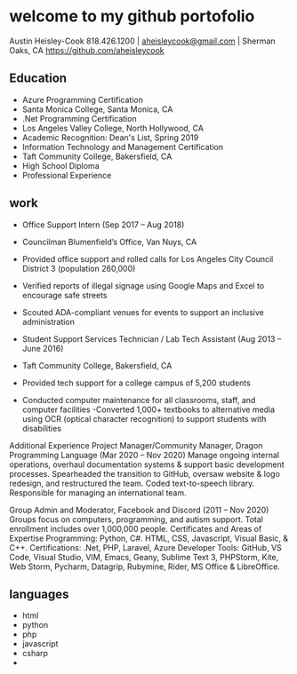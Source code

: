 # welcome to my github portofolio
Austin Heisley-Cook
818.426.1200 | aheisleycook@gmail.com | Sherman Oaks, CA
https://github.com/aheisleycook

## Education
- Azure Programming Certification
- Santa Monica College, Santa Monica, CA
- .Net Programming Certification 
- Los Angeles Valley College, North Hollywood, CA
- Academic Recognition: Dean's List, Spring 2019
- Information Technology and Management Certification
- Taft Community College, Bakersfield, CA 
- High School Diploma
- Professional Experience
## work
- Office Support Intern (Sep 2017 – Aug 2018)
- Councilman Blumenfield’s Office, Van Nuys, CA
- Provided office support and rolled calls for Los Angeles City Council District 3 (population 260,000)
- Verified reports of illegal signage using Google Maps and Excel to encourage safe streets
- Scouted ADA-compliant venues for events to support an inclusive administration

- Student Support Services Technician / Lab Tech Assistant (Aug 2013 – June 2016)
- Taft Community College, Bakersfield, CA
- Provided tech support for a college campus of 5,200 students
- Conducted computer maintenance for all classrooms, staff, and computer facilities -Converted 1,000+ textbooks to alternative media using OCR (optical character recognition) to support students with disabilities

Additional Experience
Project Manager/Community Manager, Dragon Programming Language (Mar 2020 – Nov 2020)
Manage ongoing internal operations, overhaul documentation systems & support basic development processes. Spearheaded the transition to GitHub, oversaw website & logo redesign, and restructured the team. Coded text-to-speech library. Responsible for managing an international team.

Group Admin and Moderator, Facebook and Discord (2011 – Nov 2020)
Groups focus on computers, programming, and autism support. Total enrollment includes over 1,000,000 people.
Certificates and Areas of Expertise
Programming: Python, C#. HTML, CSS, Javascript, Visual Basic, & C++. 
Certifications: .Net, PHP, Laravel, Azure
Developer Tools: GitHub, VS Code, Visual Studio, VIM, Emacs, Geany, Sublime Text 3, PHPStorm, Kite, Web Storm, Pycharm, Datagrip, Rubymine, Rider, MS Office & LibreOffice.

## languages

- html
- python
- php 
- javascript
- csharp
-



